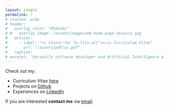 ```yaml
---
layout: single
permalink: /
# classes: wide
# header:
#   overlay_color: "#5e616c"
# #   overlay_image: /assets/images/mm-home-page-feature.jpg
#   actions:
#     - label: "<i class='far fa-file-alt'></i> Curriculum Vitae"
#       url: "/assets/pdf/cv.pdf"
#   caption:
# excerpt: 'Versatile software developer and Artificial Intelligence & Machine Learning specialist'
---
```

Check out my:
* Curriculum Vitae [here](http://pietrobattilana.ml/assets/pdf/cv.pdf)
* Projects on [Github](https://github.com/pietrocarbo)
* Experiences on [LinkedIn](https://www.linkedin.com/in/pietro-battilana)

If you are interested **contact me** via [email](mailto:battilanap@gmail.com).